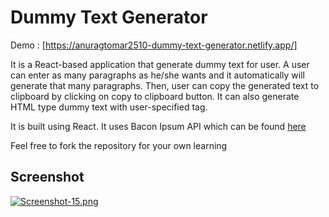 
# Dummy Text Generator

Demo : [https://anuragtomar2510-dummy-text-generator.netlify.app/]

It is a React-based application that generate dummy text for user. A user can enter as many paragraphs as he/she wants and it automatically will generate that many paragraphs. Then, user can copy the generated text to clipboard by clicking on copy to clipboard button. It can also generate HTML type dummy text with user-specified tag. 

It is built using React. It uses Bacon Ipsum API which can be found [here](https://baconipsum.com/api/) 


Feel free to fork the repository for your own learning


## Screenshot

[![Screenshot-15.png](https://i.postimg.cc/SsCL9222/Screenshot-15.png)](https://postimg.cc/XGNySvg4)


